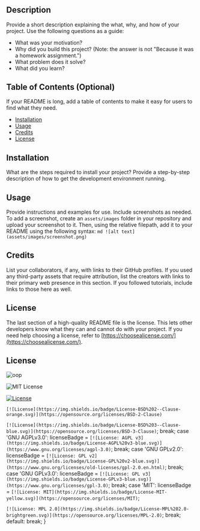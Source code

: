 # <Your-Project-Title>
## Description
Provide a short description explaining the what, why, and how of your project. Use the following questions as a guide:
- What was your motivation?
- Why did you build this project? (Note: the answer is not "Because it was a homework assignment.")
- What problem does it solve?
- What did you learn?
## Table of Contents (Optional)
If your README is long, add a table of contents to make it easy for users to find what they need.
- [Installation](#installation)
- [Usage](#usage)
- [Credits](#credits)
- [License](#license)
## Installation
What are the steps required to install your project? Provide a step-by-step description of how to get the development environment running.
## Usage
Provide instructions and examples for use. Include screenshots as needed.
To add a screenshot, create an `assets/images` folder in your repository and upload your screenshot to it. Then, using the relative filepath, add it to your README using the following syntax:
    ```md
    ![alt text](assets/images/screenshot.png)
    ```
## Credits
List your collaborators, if any, with links to their GitHub profiles.
If you used any third-party assets that require attribution, list the creators with links to their primary web presence in this section.
If you followed tutorials, include links to those here as well.
## License
The last section of a high-quality README file is the license. This lets other developers know what they can and cannot do with your project. If you need help choosing a license, refer to [https://choosealicense.com/](https://choosealicense.com/).

## License
![oop](https://img.shields.io/badge/license-MIT-brightgreen)

![MIT License](https://img.shields.io/apm/l/atomic-design-ui.svg?)

[![License](https://img.shields.io/badge/License-Apache%202.0-blue.svg)](https://opensource.org/licenses/Apache-2.0)

`[![License](https://img.shields.io/badge/License-BSD%202--Clause-orange.svg)](https://opensource.org/licenses/BSD-2-Clause)`

`[![License](https://img.shields.io/badge/License-BSD%203--Clause-blue.svg)](https://opensource.org/licenses/BSD-3-Clause)`;
      break;
    case 'GNU AGPLv3.0':
      licenseBadge = `[![License: AGPL v3](https://img.shields.io/badge/License-AGPL%20v3-blue.svg)](https://www.gnu.org/licenses/agpl-3.0)`;
      break;
    case 'GNU GPLv2.0':
      licenseBadge = `[![License: GPL v2](https://img.shields.io/badge/License-GPL%20v2-blue.svg)](https://www.gnu.org/licenses/old-licenses/gpl-2.0.en.html)`;
      break;
    case 'GNU GPLv3.0':
      licenseBadge = `[![License: GPL v3](https://img.shields.io/badge/License-GPLv3-blue.svg)](https://www.gnu.org/licenses/gpl-3.0)`;
      break;
    case 'MIT':
      licenseBadge = `[![License: MIT](https://img.shields.io/badge/License-MIT-yellow.svg)](https://opensource.org/licenses/MIT)`;

`[![License: MPL 2.0](https://img.shields.io/badge/License-MPL%202.0-brightgreen.svg)](https://opensource.org/licenses/MPL-2.0)`;
      break;
    default:
      break;
  }